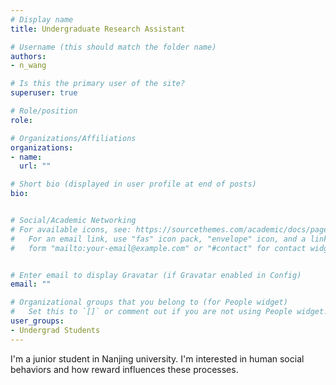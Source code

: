 ```yaml
---
# Display name
title: Undergraduate Research Assistant

# Username (this should match the folder name)
authors:
- n_wang

# Is this the primary user of the site?
superuser: true

# Role/position
role:   

# Organizations/Affiliations
organizations:
- name: 
  url: ""

# Short bio (displayed in user profile at end of posts)
bio: 


# Social/Academic Networking
# For available icons, see: https://sourcethemes.com/academic/docs/page-builder/#icons
#   For an email link, use "fas" icon pack, "envelope" icon, and a link in the
#   form "mailto:your-email@example.com" or "#contact" for contact widget.


# Enter email to display Gravatar (if Gravatar enabled in Config)
email: ""

# Organizational groups that you belong to (for People widget)
#   Set this to `[]` or comment out if you are not using People widget.
user_groups:
- Undergrad Students
---
```

I'm a junior student in Nanjing university. I'm interested in human social behaviors and how reward influences these processes.

